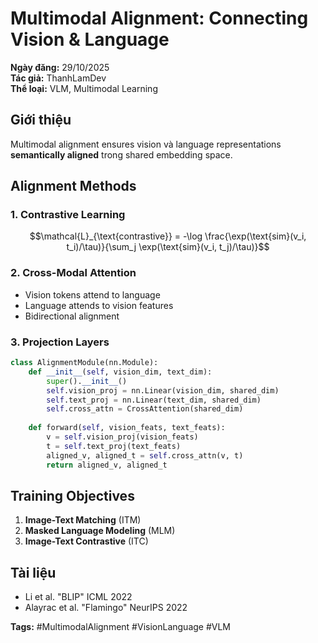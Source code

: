 # Multimodal Alignment: Connecting Vision & Language

**Ngày đăng:** 29/10/2025  
**Tác giả:** ThanhLamDev  
**Thể loại:** VLM, Multimodal Learning

## Giới thiệu

Multimodal alignment ensures vision và language representations **semantically aligned** trong shared embedding space.

## Alignment Methods

### 1. Contrastive Learning
$$\mathcal{L}_{\text{contrastive}} = -\log \frac{\exp(\text{sim}(v_i, t_i)/\tau)}{\sum_j \exp(\text{sim}(v_i, t_j)/\tau)}$$

### 2. Cross-Modal Attention
- Vision tokens attend to language
- Language attends to vision features
- Bidirectional alignment

### 3. Projection Layers
```python
class AlignmentModule(nn.Module):
    def __init__(self, vision_dim, text_dim):
        super().__init__()
        self.vision_proj = nn.Linear(vision_dim, shared_dim)
        self.text_proj = nn.Linear(text_dim, shared_dim)
        self.cross_attn = CrossAttention(shared_dim)
    
    def forward(self, vision_feats, text_feats):
        v = self.vision_proj(vision_feats)
        t = self.text_proj(text_feats)
        aligned_v, aligned_t = self.cross_attn(v, t)
        return aligned_v, aligned_t
```

## Training Objectives

1. **Image-Text Matching** (ITM)
2. **Masked Language Modeling** (MLM)
3. **Image-Text Contrastive** (ITC)

## Tài liệu

- Li et al. "BLIP" ICML 2022
- Alayrac et al. "Flamingo" NeurIPS 2022

**Tags:** #MultimodalAlignment #VisionLanguage #VLM
